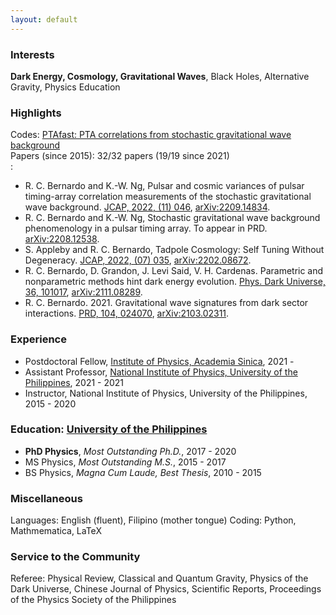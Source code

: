 ```yaml
---
layout: default
---
```


### Interests 
**Dark Energy, Cosmology, Gravitational Waves**, Black Holes, Alternative Gravity, Physics Education
  
### Highlights
Codes: [PTAfast: PTA correlations from stochastic gravitational wave background](http://ascl.net/code/v/3451) <br />
Papers (since 2015): 32/32 papers (19/19 since 2021) <br />:

- R. C. Bernardo and K.-W. Ng, Pulsar and cosmic variances of pulsar timing-array correlation measurements of the stochastic gravitational wave background. [JCAP, 2022, (11) 046](https://iopscience.iop.org/article/10.1088/1475-7516/2022/11/046), [arXiv:2209.14834](https://arxiv.org/abs/2209.14834). <br />
- R. C. Bernardo and K.-W. Ng, Stochastic gravitational wave background phenomenology in a pulsar timing array. To appear in PRD. [arXiv:2208.12538](https://arxiv.org/abs/2208.12538). <br />
- S. Appleby and R. C. Bernardo, Tadpole Cosmology: Self Tuning Without Degeneracy. [JCAP, 2022, (07) 035](https://iopscience.iop.org/article/10.1088/1475-7516/2022/07/035), [arXiv:2202.08672](https://arxiv.org/abs/2202.08672). <br />
- R. C. Bernardo, D. Grandon, J. Levi Said, V. H. Cardenas. Parametric and nonparametric methods hint dark energy evolution. [Phys. Dark Universe, 36, 101017](https://www.sciencedirect.com/science/article/pii/S221268642200036X#!), [arXiv:2111.08289](https://arxiv.org/abs/2111.08289). <br />
- R. C. Bernardo. 2021. Gravitational wave signatures from dark sector interactions. [PRD, 104, 024070](https://journals.aps.org/prd/abstract/10.1103/PhysRevD.104.024070), [arXiv:2103.02311](https://arxiv.org/abs/2103.02311).
  
### Experience
- Postdoctoral Fellow, [Institute of Physics, Academia Sinica](https://www.phys.sinica.edu.tw/index.php), 2021 - <br />
- Assistant Professor, [National Institute of Physics, University of the Philippines]((http://nip.upd.edu.ph/)), 2021 - 2021 <br />
- Instructor, National Institute of Physics, University of the Philippines, 2015 - 2020
  
### Education: [University of the Philippines](https://up.edu.ph/)
- **PhD Physics**, *Most Outstanding Ph.D.*, 2017 - 2020 <br />
- MS Physics, *Most Outstanding M.S.*, 2015 - 2017 <br />
- BS Physics, *Magna Cum Laude, Best Thesis*, 2010 - 2015 <br />
  
### Miscellaneous
Languages: English (fluent), Filipino (mother tongue)
Coding: Python, Mathmematica, LaTeX
  
### Service to the Community
Referee: Physical Review, Classical and Quantum Gravity, Physics of the Dark Universe, Chinese Journal of Physics, Scientific Reports, Proceedings of the Physics Society of the Philippines
